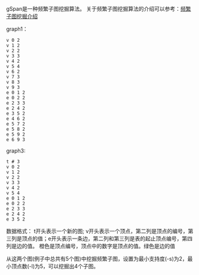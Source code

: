 gSpan是一种频繁子图挖掘算法。
关于频繁子图挖掘算法的介绍可以参考：[频繁子图挖掘介绍](http://shuju.philippe-fournier-viger.com/%E9%A2%91%E7%B9%81%E5%AD%90%E5%9B%BE%E6%8C%96%E6%8E%98%E7%AE%97%E6%B3%95%E4%BB%8B%E7%BB%8D)


graph1：
```t # 0
v 0 2
v 1 2
v 2 2
v 3 3
v 4 2
v 5 4
v 6 2
v 7 3
v 8 3
v 9 3
e 0 1 2
e 0 2 2
e 2 3 3
e 2 4 2
e 3 5 2
e 4 6 2
e 5 7 2
e 5 8 2
e 5 9 2
e 6 9 3
```
graph3:
```
t # 3
v 0 2
v 1 2
v 2 2
v 3 3
v 4 2
v 5 4
e 0 1 2
e 0 2 2
e 2 3 3
e 2 4 2
e 3 5 2
```
数据格式：
t开头表示一个新的图; v开头表示一个顶点，第二列是顶点的编号，第三列是顶点的值；e开头表示一条边，第二列和第三列是表的起止顶点编号，第四列是边的值。
橙色是顶点编号，顶点中的数字是顶点的值。绿色是边的值


从这两个图(例子中总共有5个图)中挖掘频繁子图，设置为最小支持度(-s)为2，最小顶点数(-l)为5，可以挖掘出4个子图。
